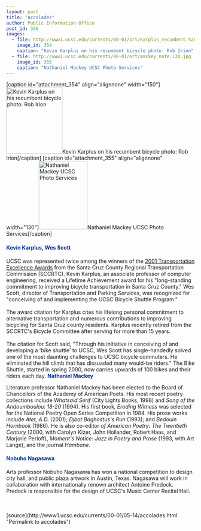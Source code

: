 ```yaml
---
layout: post
title: "Accolades"
author: Public Information Office
post_id: 356
images:
  - file: http://www1.ucsc.edu/currents/00-01/art/karplus_recumbent.%20150.jpg
    image_id: 354
    caption: "Kevin Karplus on his recumbent bicycle photo: Rob Irion"
  - file: http://www1.ucsc.edu/currents/00-01/art/mackey_nate.130.jpg
    image_id: 355
    caption: "Nathaniel Mackey UCSC Photo Services"
---
```


[caption id="attachment_354" align="alignnone" width="150"]<a href="http://localhost/mysite/wp-content/uploads/2001/05/karplus_recumbent.%20150.jpg"><img class="size-full wp-image-354" src="http://localhost/mysite/wp-content/uploads/2001/05/karplus_recumbent.%20150.jpg" alt="Kevin Karplus on his recumbent bicycle photo: Rob Irion" width="150" height="176" /></a>Kevin Karplus on his recumbent bicycle photo: Rob Irion[/caption]
[caption id="attachment_355" align="alignnone" width="130"]<a href="http://localhost/mysite/wp-content/uploads/2001/05/mackey_nate.130.jpg"><img class="size-full wp-image-355" src="http://localhost/mysite/wp-content/uploads/2001/05/mackey_nate.130.jpg" alt="Nathaniel Mackey UCSC Photo Services" width="130" height="182" /></a>Nathaniel Mackey UCSC Photo Services[/caption]
<h4>
  <font color="#003399"><b>Kevin Karplus, Wes Scott</b></font>
</h4>UCSC was represented twice among the winners of the <a href="http://www.sccrtc.org/award01.html">2001 Transportation Excellence Awards</a> from the Santa Cruz County Regional Transportation Commission (SCCRTC). Kevin Karplus, an associate professor of computer engineering, received a Lifetime Achievement award for his "long-standing commitment to improving bicycle transportation in Santa Cruz County." Wes Scott, director of Transportation and Parking Services, was recognized for "conceiving of and implementing the UCSC Bicycle Shuttle Program."<br>
<br>
The award citation for Karplus cites his lifelong personal commitment to alternative transportation and numerous contributions to improving bicycling for Santa Cruz county residents. Karplus recently retired from the SCCRTC's Bicycle Committee after serving for more than 15 years.<br>
<br>
The citation for Scott said, "Through his initiative in conceiving of and developing a 'bike shuttle' to UCSC, Wes Scott has single-handedly solved one of the most daunting challenges to UCSC bicycle commuters. He eliminated the hill climb that has dissuaded many would-be riders." The Bike Shuttle, started in spring 2000, now carries upwards of 100 bikes and their riders each day. <font color="#003399"><b>Nathaniel Mackey</b></font>
<p>
  Literature professor Nathaniel Mackey has been elected to the Board of Chancellors of the Academy of American Poets. His most recent poetry collections include <i>Whatsaid Serif</i> (City Lights Books, 1998) and <i>Song of the Andoumboulou: 18-20</i> (1994). His first book<i>, Eroding Witness</i> was selected for the National Poetry Open Series Competition in 1984. His prose works include <i>Atet, A.D.</i> (2001); <i>Djbot Baghostus's Run</i> (1993); and <i>Bedouin Hornbook</i> (1986). He is also co-editor <i>of American Poetry: The Twentieth Century</i> (2000, with Carolyn Kizer, John Hollander, Robert Haas, and Marjorie Perloff), <i>Moment's Notice: Jazz in Poetry and Prose</i> (1993, with Art Lange), and the journal <i>Hambone.</i>
</p>
<h4>
  <font color="#003399">Nobuho Nagasawa</font>
</h4>
<p>
  Arts professor Nobuho Nagasawa has won a national competition to design city hall, and public plaza artwork in Austin, Texas. Nagasawa will work in collaboration with internationally renown architect Antoine Predock. Predock is responsible for the design of UCSC's Music Center Recital Hall.<br>
  <br>
  <br>
  </p>
[source](http://www1.ucsc.edu/currents/00-01/05-14/accolades.html "Permalink to accolades")
